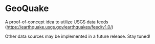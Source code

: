 # GeoQuake
A proof-of-concept idea to utilize USGS data feeds (https://earthquake.usgs.gov/earthquakes/feed/v1.0/)



Other data sources may be implemented in a future release. Stay tuned!
